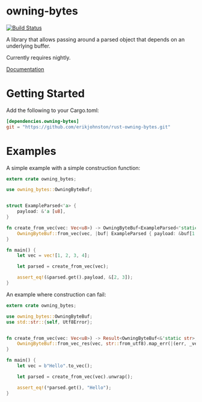 owning-bytes
============

[![Build Status](https://travis-ci.org/erikjohnston/rust-owning-bytes.svg?branch=master)](https://travis-ci.org/erikjohnston/rust-owning-bytes)

A library that allows passing around a parsed object that depends on an
underlying buffer.

Currently requires nightly.


[Documentation](https://erikjohnston.github.io/rust-owning-bytes/owning_bytes/index.html)


# Getting Started

Add the following to your Cargo.toml:

```toml
[dependencies.owning-bytes]
git = "https://github.com/erikjohnston/rust-owning-bytes.git"
```

# Examples

A simple example with a simple construction function:

```rust
extern crate owning_bytes;

use owning_bytes::OwningByteBuf;


struct ExampleParsed<'a> {
    payload: &'a [u8],
}

fn create_from_vec(vec: Vec<u8>) -> OwningByteBuf<ExampleParsed<'static>> {
    OwningByteBuf::from_vec(vec, |buf| ExampleParsed { payload: &buf[1..3] })
}

fn main() {
    let vec = vec![1, 2, 3, 4];

    let parsed = create_from_vec(vec);

    assert_eq!(&parsed.get().payload, &[2, 3]);
}
```


An example where construction can fail:

```rust
extern crate owning_bytes;

use owning_bytes::OwningByteBuf;
use std::str::{self, Utf8Error};


fn create_from_vec(vec: Vec<u8>) -> Result<OwningByteBuf<&'static str>, Utf8Error> {
    OwningByteBuf::from_vec_res(vec, str::from_utf8).map_err(|(err, _vec)| err)
}

fn main() {
    let vec = b"Hello".to_vec();

    let parsed = create_from_vec(vec).unwrap();

    assert_eq!(*parsed.get(), "Hello");
}
```
